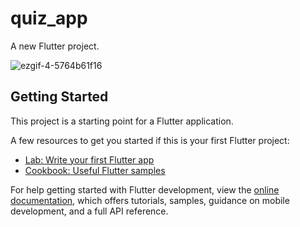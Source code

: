 # quiz_app

A new Flutter project.

![ezgif-4-5764b61f16](https://github.com/user-attachments/assets/86faa6e5-2c58-4be9-91f7-e5c020eaf335)

## Getting Started

This project is a starting point for a Flutter application.

A few resources to get you started if this is your first Flutter project:

- [Lab: Write your first Flutter app](https://docs.flutter.dev/get-started/codelab)
- [Cookbook: Useful Flutter samples](https://docs.flutter.dev/cookbook)

For help getting started with Flutter development, view the
[online documentation](https://docs.flutter.dev/), which offers tutorials,
samples, guidance on mobile development, and a full API reference.
